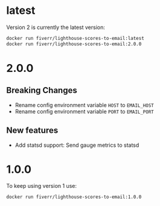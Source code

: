 # latest
Version 2 is currently the latest version:
```bash
docker run fiverr/lighthouse-scores-to-email:latest
docker run fiverr/lighthouse-scores-to-email:2.0.0
```

# 2.0.0

## Breaking Changes
- Rename config environment variable `HOST` to `EMAIL_HOST`
- Rename config environment variable `PORT` to `EMAIL_PORT`

## New features
- Add statsd support: Send gauge metrics to statsd

# 1.0.0
To keep using version 1 use:
```bash
docker run fiverr/lighthouse-scores-to-email:1.0.0
```
